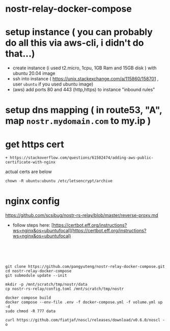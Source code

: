 # nostr-relay-docker-compose



# setup instance ( you can probably do all this via aws-cli, i didn't do that...)

+ create instance (i used t2.micro, 1cpu, 1GB Ram and 15GB disk ) with ubuntu 20.04 image
+ ssh into instance ( https://unix.stackexchange.com/a/115860/158701 , user `ubuntu` if you used ubuntu image)
+ (aws) add ports 80 and 443 (http,https) to instance "inbound rules"

# setup dns mapping ( in route53, "A", map `nostr.mydomain.com` to my.ip )
# get https cert
    + https://stackoverflow.com/questions/61502474/adding-aws-public-certificate-with-nginx

actual certs are below
```
chown -R ubuntu:ubuntu /etc/letsencrypt/archive
```
# nginx config 
 https://github.com/scsibug/nostr-rs-relay/blob/master/reverse-proxy.md

+ follow steps here: [https://certbot.eff.org/instructions?ws=nginx&os=ubuntufocal](https://certbot.eff.org/instructions?ws=nginx&os=ubuntufocal)

#
```



git clone https://github.com/pangyuteng/nostr-relay-docker-compose.git
cd nostr-relay-docker-compose
git submodule update --init

mkdir -p /mnt/scratch/tmp/nostr/data
cp nostr-rs-relay/config.toml /mnt/scratch/tmp/nostr

docker compose build
docker compose --env-file .env -f docker-compose.yml -f volume.yml up -d
sudo chmod -R 777 data
```



```
curl https://github.com/fiatjaf/noscl/releases/download/v0.6.0/noscl -o
```